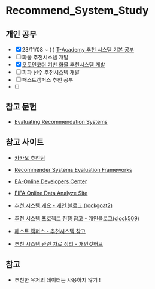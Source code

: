 # Recommend_System_Study

## 개인 공부
- [X] 23/11/08 ~ ( ) [T-Academy 추천 시스템 기본 공부](https://github.com/yeonsoo98/Recommend_System_Study/tree/main/%EC%B6%94%EC%B2%9C%EC%8B%9C%EC%8A%A4%ED%85%9C_%EA%B8%B0%EB%B3%B8%EA%B3%B5%EB%B6%80)
- [ ] 화물 추천시스템 개발
- [X] [오토인코더 기반 화물 추천시스템 개발](https://github.com/yeonsoo98/cargo_recommendsystem) 
- [ ] 피파 선수 추천시스템 개발 
- [ ] 패스트캠퍼스 추천 공부
- [ ] 


## 참고 문헌
- [Evaluating Recommendation Systems](https://github.com/yeonsoo98/Recommend_System_Study/issues/1)



## 참고 사이트

- [카카오 추천팀](https://github.com/kakao/recoteam)
- [Recommender Systems Evaluation Frameworks](https://github.com/ACMRecSys/recsys-evaluation-frameworks?fbclid=IwAR0W4gTsrxW9V7VwMaNvXrT93olKLwDLmH6L34BPCxQLpQtHyXOGxpcJs90#a-non-complete-list-of-frameworks-useful-for-the-evaluation-and-reproducibility-of-recommendation-algorithms)

- [EA-Online Developers Center](https://developers.nexon.com/)

- [FIFA Online Data Analyze Site](https://hojjimin-statistic.tistory.com/category/%ED%94%84%EB%A1%9C%EC%A0%9D%ED%8A%B8/%ED%94%BC%ED%8C%8C%EC%98%A8%EB%9D%BC%EC%9D%B84%20%EB%8D%B0%EC%9D%B4%ED%84%B0%20%EB%B6%84%EC%84%9D%20%ED%94%84%EB%A1%9C%EC%A0%9D%ED%8A%B8)

- [추천 시스템 개요 - 개인 블로그 (rockgoat2)](https://velog.io/@rockgoat2/%EC%B6%94%EC%B2%9C-%EC%8B%9C%EC%8A%A4%ED%85%9C-%EA%B0%9C%EC%9A%94)
- [추천 시스템 프로젝트 진행 참고 - 개인블로그(clock509)](https://velog.io/@clock509/%EC%B6%94%EC%B2%9C%EC%8B%9C%EC%8A%A4%ED%85%9C-%ED%94%84%EB%A1%9C%EC%A0%9D%ED%8A%B8-%EC%A7%84%ED%96%89%ED%95%98%EA%B8%B0)

- [패스트 캠퍼스 - 추천시스템 참고](https://github.com/jaewonlee-728/fastcampus-RecSys)

- [추천 시스템 관련 자료 정리 - 개인깃허브](https://github.com/SeongBeomLEE/RecSys-Tech-Blog-Article)

## 참고 
- 추천한 유저의 데이터는 사용하지 않기 !
